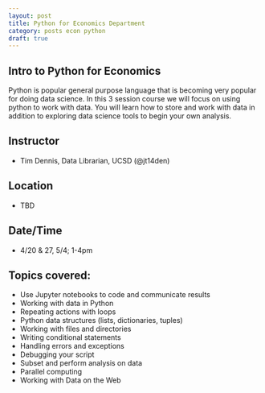 ```yaml
---
layout: post
title: Python for Economics Department
category: posts econ python
draft: true
---
```


## Intro to Python for Economics

Python is popular general purpose language that is becoming very popular for doing data science. In this 3 session course we will focus on using python to work with data. You will learn how to store and work with data in addition to exploring data science tools to begin your own analysis.  

## Instructor

* Tim Dennis, Data Librarian, UCSD (@jt14den)

## Location 

* TBD

## Date/Time

* 4/20 & 27, 5/4; 1-4pm

## Topics covered:

* Use Jupyter notebooks to code and communicate results
* Working with data in Python
* Repeating actions with loops
* Python data structures (lists, dictionaries, tuples)
* Working with files and directories
* Writing conditional statements
* Handling errors and exceptions
* Debugging your script
* Subset and perform analysis on data
* Parallel computing
* Working with Data on the Web
